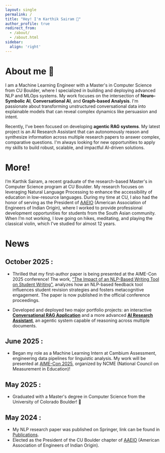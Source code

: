 ```yaml
---
layout: single
permalink: /
title: "Hey! I'm Karthik Sairam 👋"
author_profile: true
redirect_from: 
  - /about/
  - /about.html
sidebar:
  align: 'right'
---
```



# About me 📝

I am a Machine Learning Engineer with a Master's in Computer Science from CU Boulder, where I specialized in building and deploying advanced NLP and MLOps systems. My work focuses on the intersection of **Neuro-Symbolic AI**, **Conversational AI**, and **Graph-based Analysis**. I'm passionate about transforming unstructured conversational data into explainable models that can reveal complex dynamics like persuasion and intent.

Recently, I've been focused on developing **agentic RAG systems**. My latest project is an AI Research Assistant that can autonomously reason and synthesize information across multiple research papers to answer complex, comparative questions. I'm always looking for new opportunities to apply my skills to build robust, scalable, and impactful AI-driven solutions.


# More!

I’m Karthik Sairam, a recent graduate of the research-based Master's in Computer Science program at CU Boulder. My research focuses on leveraging Natural Language Processing to enhance the accessibility of education in low-resource languages. During my time at CU, I also had the honor of serving as the President of [AAEIO](https://www.linkedin.com/company/aaeio-cu-boulder/mycompany/) (American Association of Engineers of Indian Origin), where I worked to provide professional development opportunities for students from the South Asian community. When I’m not working, I love going on hikes, meditating, and playing the classical violin, which I've studied for almost 12 years.

# News

## __October 2025__ :

- Thrilled that my first-author paper is being presented at the AIME-Con 2025 conference! The work, ["The Impact of an NLP-Based Writing Tool on Student Writing"](https://aclanthology.org/2025.aimecon-sessions.14/), analyzes how an NLP-based feedback tool influences student revision strategies and fosters metacognitive engagement. The paper is now published in the official conference proceedings.

- Developed and deployed two major portfolio projects: an interactive [**Conversational RAG Application**](https://github.com/karthiksairam01/ai-research-chatapp) and a more advanced [**AI Research Assistant**](https://github.com/karthiksairam01/agentic-rag-chat-app), an agentic system capable of reasoning across multiple documents.

## __June 2025__ :

- Began my role as a Machine Learning Intern at Cambium Assessment, engineering data pipelines for linguistic analysis. My work will be presented at [AIME-Con 2025](https://www.ncme.org/event/special-conferences/aime-conference), organized by NCME (National Council on Measurement in Education)!

## __May 2025__ :

- Graduated with a Master's degree in Computer Science from the University of Colorado Boulder! 🎉

## __May 2024__ :

- My NLP research paper was published on Springer, link can be found in [Publications](https://karthiksairam01.github.io/publications/).
- Elected as the President of the CU Boulder chapter of [AAEIO](https://www.linkedin.com/company/aaeio-cu-boulder/mycompany/) (American Association of Engineers of Indian Origin).